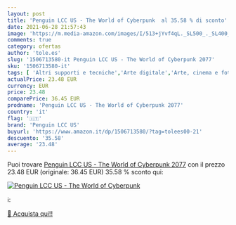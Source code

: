 ```yaml
---
layout: post
title: 'Penguin LCC US - The World of Cyberpunk  al 35.58 % di sconto'
date: 2021-06-28 21:57:43
image: 'https://m.media-amazon.com/images/I/513+jYvf4qL._SL500_._SL400_.jpg'
comments: true
category: ofertas
author: 'tole.es'
slug: '1506713580-it Penguin LCC US - The World of Cyberpunk 2077'
sku: '1506713580-it'
tags: [ 'Altri supporti e tecniche','Arte digitale','Arte, cinema e fotografia','Computer e videogiochi','Informatica, Web e Digital Media','Libri','penguin lcc us', ]
actualPrice: 23.48 EUR
currency: EUR
price: 23.48
comparePrice: 36.45 EUR
prodname: 'Penguin LCC US - The World of Cyberpunk 2077'
country: 'it'
flag: '🇮🇹'
brand: 'Penguin LCC US'
buyurl: 'https://www.amazon.it/dp/1506713580/?tag=tolees00-21'
descuento: '35.58'
average: '23.48'
---
```


Puoi trovare [Penguin LCC US - The World of Cyberpunk 2077](https://www.amazon.it/dp/1506713580/?tag=tolees00-21) con il prezzo 23.48 EUR (originale: 36.45 EUR) 35.58 % sconto qui:

[![Penguin LCC US - The World of Cyberpunk ](https://m.media-amazon.com/images/I/513+jYvf4qL._SL500_._SL400_.jpg)](https://www.amazon.it/dp/1506713580/?tag=tolees00-21)

ℹ️:


[🛒 Acquista qui!!](https://www.amazon.it/dp/1506713580/?tag=tolees00-21)

